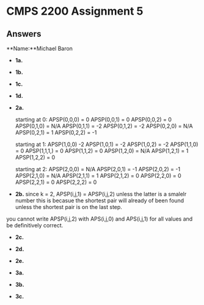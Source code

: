# CMPS 2200 Assignment 5
## Answers

**Name:**Michael Baron






- **1a.**


- **1b.**


- **1c.**

- **1d.**


- **2a.**

  starting at 0:
  APSP(0,0,0) = 0
  APSP(0,0,1) = 0
  APSP(0,0,2) = 0
  APSP(0,1,0) = N/A
  APSP(0,1,1) = -2
  APSP(0,1,2) = -2
  APSP(0,2,0) = N/A
  APSP(0,2,1) = 1
  APSP(0,2,2) = -1
  
  starting at 1:
  APSP(1,0,0) -2
  APSP(1,0,1) = -2
  APSP(1,0,2) = -2
  APSP(1,1,0) = 0
  APSP(1,1,1,) = 0
  APSP(1,1,2) = 0
  APSP(1,2,0) = N/A
  APSP(1,2,1) = 1 
  APSP(1,2,2) = 0
  
  starting at 2:
  APSP(2,0,0) = N/A
  APSP(2,0,1) = -1
  APSP(2,0,2) = -1
  APSP(2,1,0) = N/A
  APSP(2,1,1) = 1
  APSP(2,1,2) = 0
  APSP(2,2,0) = 0
  APSP(2,2,1) = 0
  APSP(2,2,2) = 0

- **2b.**
since k = 2, APSP(i,j,1) = APSP(i,j,2) unless the latter is a smalelr number
this is becasue the shortest pair will already of been found unless the shortest pair is on the last step.

you cannot write APSP(i,j,2) with APS(i,j,0) and APS(i,j,1) for all values and be definitively correct. 

- **2c.**

- **2d.**

- **2e.**



- **3a.**


- **3b.**


- **3c.**
